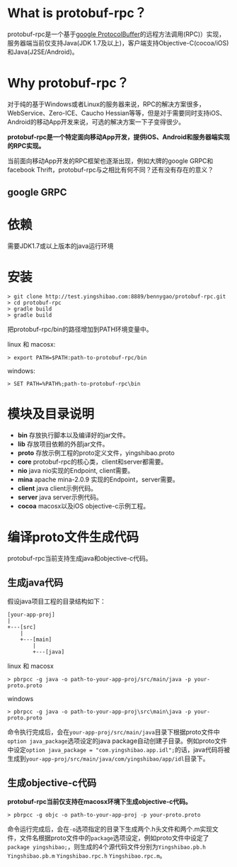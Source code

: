 # What is protobuf-rpc？
protobuf-rpc是一个基于[google ProtocolBuffer](https://developers.google.com/protocol-buffers/?hl=zh-cn)的远程方法调用(RPC)）实现，服务器端当前仅支持Java(JDK 1.7及以上)，客户端支持Objective-C(cocoa/iOS)和Java(J2SE/Android)。
# Why protobuf-rpc？
对于纯的基于Windows或者Linux的服务器来说，RPC的解决方案很多，WebService、Zero-ICE、Caucho Hessian等等，但是对于需要同时支持iOS、Android的移动App开发来说，可选的解决方案一下子变得很少。

**protobuf-rpc是一个特定面向移动App开发，提供iOS、Android和服务器端实现的RPC实现。**

当前面向移动App开发的RPC框架也逐渐出现，例如大牌的google GRPC和facebook Thrift，protobuf-rpc与之相比有何不同？还有没有存在的意义？
## google GRPC

# 依赖
需要JDK1.7或以上版本的java运行环境

# 安装

	> git clone http://test.yingshibao.com:8889/bennygao/protobuf-rpc.git
	> cd protobuf-rpc
	> gradle build
	> gradle build

把protobuf-rpc/bin的路径增加到PATH环境变量中。

linux 和 macosx:
	
	> export PATH=$PATH:path-to-protobuf-rpc/bin

windows:

	> SET PATH=%PATH%;path-to-protobuf-rpc\bin

	
# 模块及目录说明
* __bin__ 存放执行脚本以及编译好的jar文件。
* __lib__ 存放项目依赖的外部jar文件。
* __proto__ 存放示例工程的proto定义文件，yingshibao.proto
* __core__ protobuf-rpc的核心类，client和server都需要。
* __nio__ java nio实现的Endpoint, client需要。
* __mina__ apache mina-2.0.9 实现的Endpoint，server需要。
* __client__ java client示例代码。
* __server__ java server示例代码。
* __cocoa__ macosx以及iOS objective-c示例工程。

# 编译proto文件生成代码
protobuf-rpc当前支持生成java和objective-c代码。
## 生成java代码
假设java项目工程的目录结构如下：

	[your-app-proj]
	|
	+---[src]
	    | 
	    +---[main]
	        |
	        +---[java]

linux 和 macosx

	> pbrpcc -g java -o path-to-your-app-proj/src/main/java -p your-proto.proto

windows

	> pbrpcc -g java -o path-to-your-app-proj\src\main\java -p your-proto.proto
	
命令执行完成后，会在`your-app-proj/src/main/java`目录下根据proto文件中`option java_package`选项设定的java package自动创建子目录。例如proto文件中设定`option java_package = "com.yingshibao.app.idl";`的话，java代码将被生成到`your-app-proj/src/main/java/com/yingshibao/app/idl`目录下。
## 生成objective-c代码
**protobuf-rpc当前仅支持在macosx环境下生成objective-c代码。**

	> pbrpcc -g objc -o path-to-your-app-proj -p your-proto.proto

命令运行完成后，会在`-o`选项指定的目录下生成两个.h头文件和两个.m实现文件，文件名根据proto文件中的`package`选项设定，例如proto文件中设定了`package yingshibao;`，则生成的4个源代码文件分别为`Yingshibao.pb.h` `Yingshibao.pb.m` `Yingshibao.rpc.h` `Yingshibao.rpc.m`。